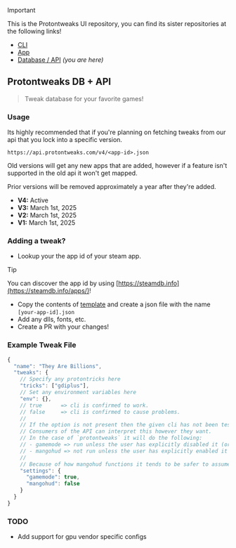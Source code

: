 > [!IMPORTANT]  
> This is the Protontweaks UI repository, you can find its sister repositories at the following links!

- [CLI](https://github.com/rain-cafe/protontweaks)
- [App](https://github.com/rain-cafe/protontweaks-ui)
- [Database / API](https://github.com/rain-cafe/protontweaks-db) _(you are here)_

## Protontweaks DB + API

> Tweak database for your favorite games!

### Usage

Its highly recommended that if you're planning on fetching tweaks from our api that you lock into a specific version.

`https://api.protontweaks.com/v4/<app-id>.json`

Old versions will get any new apps that are added, however if a feature isn't supported in the old api it won't get mapped.

Prior versions will be removed approximately a year after they're added.

- **V4:** Active
- **V3:** March 1st, 2025
- **V2:** March 1st, 2025
- **V1:** March 1st, 2025
        
### Adding a tweak?

- Lookup your the app id of your steam app.

> [!TIP]
> You can discover the app id by using [https://steamdb.info](https://steamdb.info/apps/)!

- Copy the contents of [template](./apps/.template.json) and create a json file with the name `[your-app-id].json`
- Add any dlls, fonts, etc.
- Create a PR with your changes!

### Example Tweak File

```ts
{
  "name": "They Are Billions",
  "tweaks": {
    // Specify any protontricks here
    "tricks": ["gdiplus"],
    // Set any environment variables here
    "env": {},
    // true      => cli is confirmed to work.
    // false     => cli is confirmed to cause problems.
    // 
    // If the option is not present then the given cli has not been tested.
    // Consumers of the API can interpret this however they want.
    // In the case of `protontweaks` it will do the following:
    // - gamemode => run unless the user has explicitly disabled it (or it isn't installed)
    // - mangohud => not run unless the user has explicitly enabled it and it is installed
    // 
    // Because of how mangohud functions it tends to be safer to assume it'll cause problems unless confirmed
    "settings": {
      "gamemode": true,
      "mangohud": false
    }
  }
}
```

### TODO

- Add support for gpu vendor specific configs

